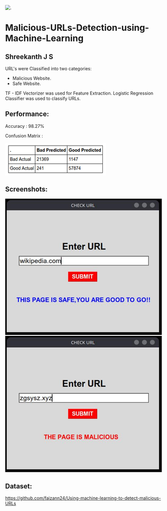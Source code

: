 ![.](https://img.shields.io/badge/Status%20-Completed-red)

# Malicious-URLs-Detection-using-Machine-Learning
## Shreekanth J S

URL's were Classified into two categories:
* Malicious Website.
* Safe Website.

TF - IDF Vectorizer was used for Feature Extraction.
Logistic Regression Classifier was used to classify URLs.

## Performance:
Accuracy : 98.27%

Confusion Matrix :

![](/images/confusion_matrix.png)

## Screenshots:
![](/images/screenshot_1.jpg)
![](/images/Screenshot_2.jpg)

## Dataset:
https://github.com/faizann24/Using-machine-learning-to-detect-malicious-URLs

